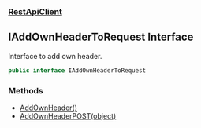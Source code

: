 ### [RestApiClient](./RestApiClient.md 'RestApiClient')
## IAddOwnHeaderToRequest Interface
Interface to add own header.  
```csharp
public interface IAddOwnHeaderToRequest
```
### Methods
- [AddOwnHeader()](./RestApiClient-IAddOwnHeaderToRequest-AddOwnHeader().md 'RestApiClient.IAddOwnHeaderToRequest.AddOwnHeader()')
- [AddOwnHeaderPOST(object)](./RestApiClient-IAddOwnHeaderToRequest-AddOwnHeaderPOST(object).md 'RestApiClient.IAddOwnHeaderToRequest.AddOwnHeaderPOST(object)')
